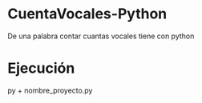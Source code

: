 # CuentaVocales-Python
De una palabra contar cuantas vocales tiene con python

# Ejecución
py + nombre_proyecto.py

